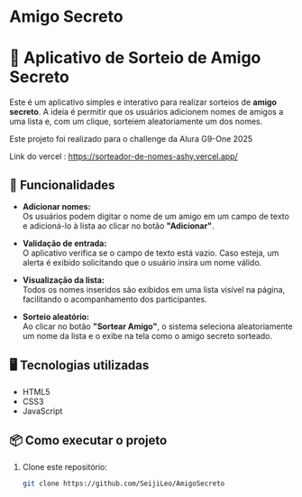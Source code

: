 # Amigo Secreto

# 🎁 Aplicativo de Sorteio de Amigo Secreto

Este é um aplicativo simples e interativo para realizar sorteios de **amigo secreto**. A ideia é permitir que os usuários adicionem nomes de amigos a uma lista e, com um clique, sorteiem aleatoriamente um dos nomes.

Este projeto foi realizado para o challenge da Alura G9-One 2025 

Link do vercel : https://sorteador-de-nomes-ashy.vercel.app/


## 🚀 Funcionalidades

- **Adicionar nomes:**  
  Os usuários podem digitar o nome de um amigo em um campo de texto e adicioná-lo à lista ao clicar no botão **"Adicionar"**.

- **Validação de entrada:**  
  O aplicativo verifica se o campo de texto está vazio. Caso esteja, um alerta é exibido solicitando que o usuário insira um nome válido.

- **Visualização da lista:**  
  Todos os nomes inseridos são exibidos em uma lista visível na página, facilitando o acompanhamento dos participantes.

- **Sorteio aleatório:**  
  Ao clicar no botão **"Sortear Amigo"**, o sistema seleciona aleatoriamente um nome da lista e o exibe na tela como o amigo secreto sorteado.

## 🖥️ Tecnologias utilizadas

- HTML5  
- CSS3  
- JavaScript


## 📦 Como executar o projeto

1. Clone este repositório:
   ```bash
   git clone https://github.com/SeijiLeo/AmigoSecreto
